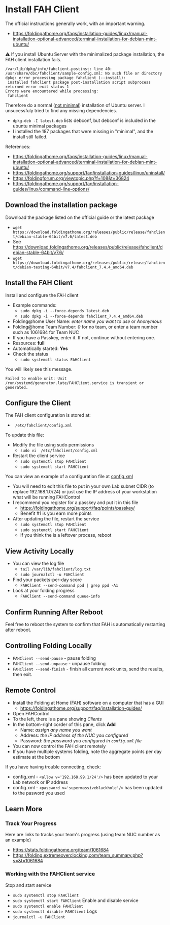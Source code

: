 # Install FAH Client
The official instructions generally work, with an important warning.
- https://foldingathome.org/faqs/installation-guides/linux/manual-installation-optional-advanced/terminal-installation-for-debian-mint-ubuntu/

⚠️ If you install Ubuntu Server with the minimalized package installation, the FAH client installation fails.
~~~~
/var/lib/dpkg/info/fahclient.postinst: line 40: /usr/share/doc/fahclient/sample-config.xml: No such file or directory
dpkg: error processing package fahclient (--install):
 installed fahclient package post-installation script subprocess returned error exit status 1
Errors were encountered while processing:
 fahclient
~~~~
Therefore do a normal (<ins>not minimal</ins>) installation of Ubuntu server. I unsucessfuly tried to find any missing dependencies.
- `dpkg-deb -I latest.deb` lists debconf, but debconf is included in the ubuntu minimal packages
- I installed the 187 packages that were missing in "minimal", and the install still failed.

References:
- https://foldingathome.org/faqs/installation-guides/linux/manual-installation-optional-advanced/terminal-installation-for-debian-mint-ubuntu/
- https://foldingathome.org/support/faq/installation-guides/linux/uninstall/
- https://foldingforum.org/viewtopic.php?f=108&t=36824
- https://foldingathome.org/support/faq/installation-guides/linux/command-line-options/

## Download the installation package
Download the package listed on the official guide or the latest package
- `wget https://download.foldingathome.org/releases/public/release/fahclient/debian-stable-64bit/v7.6/latest.deb`
- See https://download.foldingathome.org/releases/public/release/fahclient/debian-stable-64bit/v7.6/
- `wget https://download.foldingathome.org/releases/public/release/fahclient/debian-testing-64bit/v7.4/fahclient_7.4.4_amd64.deb`

## Install the FAH Client
Install and configure the FAH client
- Example commands:
  - `sudo dpkg -i --force-depends latest.deb`
  - `sudo dpkg -i --force-depends fahclient_7.4.4_amd64.deb`
- Folding@home User Name: *enter name you want to use* or *Anonymous*
- Folding@home Team Number: *0* for no team, or enter a team number such as 1061684 for Team NUC
- If you have a Passkey, enter it. If not, continue without entering one.
- Resources: **full**
- Automatically started: **Yes**
- Check the status
  - `sudo systemctl status FAHClient`

You will likely see this message.
~~~~
Failed to enable unit: Unit /run/systemd/generator.late/FAHClient.service is transient or generated.
~~~~

## Configure the Client
The FAH client configuration is stored at:
- ` /etc/fahclient/config.xml`

To update this file:
- Modify the file using sudo permissions
  - `sudo vi  /etc/fahclient/config.xml`
- Restart the client service
  - `sudo systemctl stop FAHClient`
  - `sudo systemctl start FAHClient`

You can view an example of a configuration file at [config.xml](config.xml)
- You will need to edit this file to put in your own Lab subnet CIDR (to replace 192.168.1.0/24) or just use the IP address of your workstation what will be running FAHControl
- I recommend you register for a passkey and put it in this file
  - https://foldingathome.org/support/faq/points/passkey/
  - Benefit #1 is you earn more points
- After updating the file, restart the service
  - `sudo systemctl stop FAHClient`
  - `sudo systemctl start FAHClient`
  - If you think the is a leftover process, reboot

## View Activity Locally
- You can view the log file
  - `tail /var/lib/fahclient/log.txt`
  - `sudo journalctl -u FAHClient`
- Find your packets-per-day score
  - `FAHClient --send-command ppd | grep ppd -A1`
- Look at your folding progress
  - `FAHClient --send-command queue-info`

## Confirm Running After Reboot
Feel free to reboot the system to confirm that FAH is automatically restarting after reboot.

## Controlling Folding Locally

- `FAHClient --send-pause` - pause folding
- `FAHClient --send-unpause` - unpause folding
- `FAHClient --send-finish` - finish all current work units, send the results, then exit.

## Remote Control
- Install the Folding at Home (FAH) software on a computer that has a GUI
  - https://foldingathome.org/support/faq/installation-guides/
- Open FAHControl
- To the left, there is a pane showing *Clients*
- In the bottom-right corder of this pane, click **Add**
  - Name: *assign any name you want*
  - Address: *the IP address of the NUC you configured*
  - Password: *the password you configured in `config.xml` file*
- You can now control the FAH client remotely
- If you have multiple systems folding, note the aggregate points per day estimate at the bottom

If you have having trouble connecting, check:
- config.xml - `<allow v='192.168.99.1/24'/>` has been updated to your Lab network or IP address
- config.xml - `<password v='supermassiveblackhole'/>` has been updated to the pasword you used

## Learn More
### Track Your Progress
Here are links to tracks your team's progress (using team NUC number as an example)
- https://stats.foldingathome.org/team/1061684
- https://folding.extremeoverclocking.com/team_summary.php?s=&t=1061684
  
### Working with the FAHClient service
Stop and start service
- `sudo systemctl stop FAHClient`
- `sudo systemctl start FAHClient`
Enable and disable service
- `sudo systemctl enable FAHClient`
- `sudo systemctl disable FAHClient`
Logs
- `journalctl -u FAHClient`
